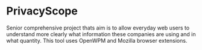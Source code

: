 # PrivacyScope
Senior comprehensive project thats aim is to allow everyday web users to understand more clearly what information these companies are using and in what quantity. This tool uses OpenWPM and Mozilla browser extensions.
